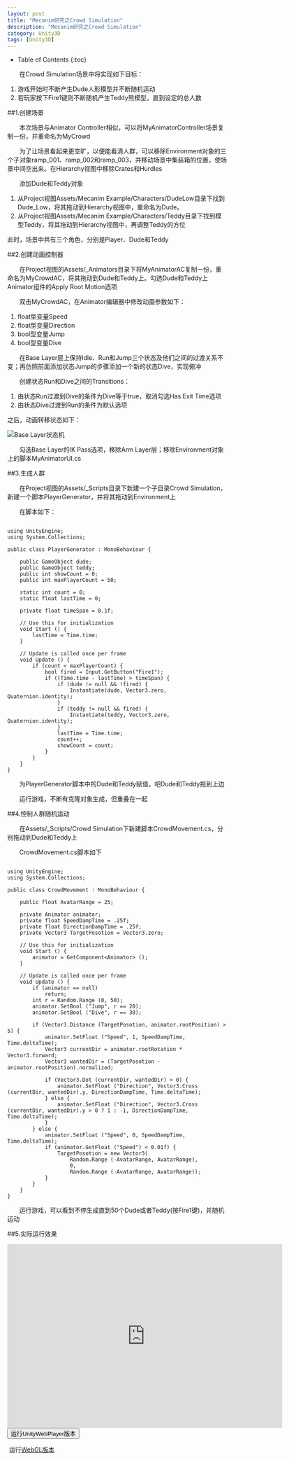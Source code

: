 ```yaml
---
layout: post
title: "Mecanim研究之Crowd Simulation"
description: "Mecanim研究之Crowd Simulation"
category: Unity3D
tags: [Unity3D]
---
```


* Table of Contents
{:toc}

&#160; &#160; &#160; &#160;在Crowd Simulation场景中将实现如下目标：

1. 游戏开始时不断产生Dude人形模型并不断随机运动
2. 若玩家按下Fire1键则不断随机产生Teddy熊模型，直到设定的总人数

<!-- more -->

##1.创建场景

&#160; &#160; &#160; &#160;本次场景与Animator Controller相似，可以将MyAnimatorController场景复制一份，并重命名为MyCrowd

&#160; &#160; &#160; &#160;为了让场景看起来更空旷，以便能看清人群，可以移除Environment对象的三个子对象ramp_001、ramp_002和ramp_003，并移动场景中集装箱的位置，使场景中间空出来。在Hierarchy视图中移除Crates和Hurdles

&#160; &#160; &#160; &#160;添加Dude和Teddy对象

1. 从Project视图Assets/Mecanim Example/Characters/DudeLow目录下找到Dude_Low，将其拖动到Hierarchy视图中，重命名为Dude。
2. 从Project视图Assets/Mecanim Example/Characters/Teddy目录下找到模型Teddy，将其拖动到Hierarchy视图中，再调整Teddy的方位

此时，场景中共有三个角色，分别是Player、Dude和Teddy

##2.创建动画控制器

&#160; &#160; &#160; &#160;在Project视图的Assets/_Animators目录下将MyAnimatorAC复制一份，重命名为MyCrowdAC，将其拖动到Dude和Teddy上。勾选Dude和Teddy上Animator组件的Apply Root Motion选项

&#160; &#160; &#160; &#160;双击MyCrowdAC，在Animator编辑器中修改动画参数如下：

1. float型变量Speed
2. float型变量Direction
3. bool型变量Jump
4. bool型变量Dive

&#160; &#160; &#160; &#160;在Base Layer层上保持Idle、Run和Jump三个状态及他们之间的过渡关系不变；再仿照前面添加状态Jump的步骤添加一个新的状态Dive，实现俯冲

&#160; &#160; &#160; &#160;创建状态Run和Dive之间的Transitions：

1. 由状态Run过渡到Dive的条件为Dive等于true，取消勾选Has Exit Time选项
2. 由状态Dive过渡到Run的条件为默认选项

之后，动画转移状态如下：

![Base Layer状态机](http://img17.poco.cn/mypoco/myphoto/20150806/21/17800049220150806213906021.png)

&#160; &#160; &#160; &#160;勾选Base Layer的IK Pass选项，移除Arm Layer层；移除Environment对象上的脚本MyAnimatorUI.cs

##3.生成人群

&#160; &#160; &#160; &#160;在Project视图的Assets/_Scripts目录下新建一个子目录Crowd Simulation，新建一个脚本PlayerGenerator，并将其拖动到Environment上

&#160; &#160; &#160; &#160;在脚本如下：

<pre><code>
using UnityEngine;
using System.Collections;

public class PlayerGenerator : MonoBehaviour {

	public GameObject dude;
	public GameObject teddy;
	public int showCount = 0;
	public int maxPlayerCount = 50;

	static int count = 0;
	static float lastTime = 0;

	private float timeSpan = 0.1f;

	// Use this for initialization
	void Start () {
		lastTime = Time.time;
	}
	
	// Update is called once per frame
	void Update () {
		if (count < maxPlayerCount) {
			bool fired = Input.GetButton("Fire1");
			if ((Time.time - lastTime) > timeSpan) {
				if (dude != null && !fired) {
					Instantiate(dude, Vector3.zero, Quaternion.identity);
				}
				if (teddy != null && fired) {
					Instantiate(teddy, Vector3.zero, Quaternion.identity);
				}
				lastTime = Time.time;
				count++;
				showCount = count;
			}
		}
	}
}
</code></pre>

&#160; &#160; &#160; &#160;为PlayerGenerator脚本中的Dude和Teddy赋值，吧Dude和Teddy拖到上边

&#160; &#160; &#160; &#160;运行游戏，不断有克隆对象生成，但重叠在一起

##4.控制人群随机运动

&#160; &#160; &#160; &#160;在Assets/_Scripts/Crowd Simulation下新建脚本CrowdMovement.cs，分别拖动到Dude和Teddy上

&#160; &#160; &#160; &#160;CrowdMovement.cs脚本如下

<pre><code>
using UnityEngine;
using System.Collections;

public class CrowdMovement : MonoBehaviour {

	public float AvatarRange = 25;

	private Animator animator;
	private float SpeedDampTime = .25f;
	private float DirectionDampTime = .25f;
	private Vector3 TargetPosotion = Vector3.zero;

	// Use this for initialization
	void Start () {
		animator = GetComponent&lt;Animator> ();
	}
	
	// Update is called once per frame
	void Update () {
		if (animator == null)
			return;
		int r = Random.Range (0, 50);
		animator.SetBool ("Jump", r == 20);
		animator.SetBool ("Dive", r == 30);

		if (Vector3.Distance (TargetPosotion, animator.rootPosition) > 5) {
			animator.SetFloat ("Speed", 1, SpeedDampTime, Time.deltaTime);
			Vector3 currentDir = animator.rootRotation * Vector3.forward;
			Vector3 wantedDir = (TargetPosotion - animator.rootPosition).normalized;

			if (Vector3.Dot (currentDir, wantedDir) > 0) {
				animator.SetFloat ("Direction", Vector3.Cross (currentDir, wantedDir).y, DirectionDampTime, Time.deltaTime);
			} else {
				animator.SetFloat ("Direction", Vector3.Cross (currentDir, wantedDir).y > 0 ? 1 : -1, DirectionDampTime, Time.deltaTime);
			}
		} else {
			animator.SetFloat ("Speed", 0, SpeedDampTime, Time.deltaTime);
			if (animator.GetFloat ("Speed") &lt; 0.01f) {
				TargetPosotion = new Vector3(
					Random.Range (-AvatarRange, AvatarRange),
					0,
					Random.Range (-AvatarRange, AvatarRange));
			}
		}
	}
}
</code></pre>

&#160; &#160; &#160; &#160;运行游戏，可以看到不停生成直到50个Dude或者Teddy(按Fire1键)，并随机运动

##5.实际运行效果

<script type="text/javascript" src="http://cdn.bootcss.com/jquery/2.1.4/jquery.min.js"></script>
<script type="text/javascript">
$(document).ready(function(){
	$("iframe").toggle();
  $(".btn1").click(function(){
  $("iframe").toggle();
  });
});
</script>
<iframe style="overflow: hidden;" src="http://acidg.pub/MyMecanim/MyCrowd/MyCrowd.html" width="630px" height="420px" scrolling="no"  frameborder="0"></iframe>
<button class="btn1">运行UnityWebPlayer版本</button>

&#160;运行[WebGL版本](http://acidg.pub/MyMecanim/MyCrowd2/index.html)

